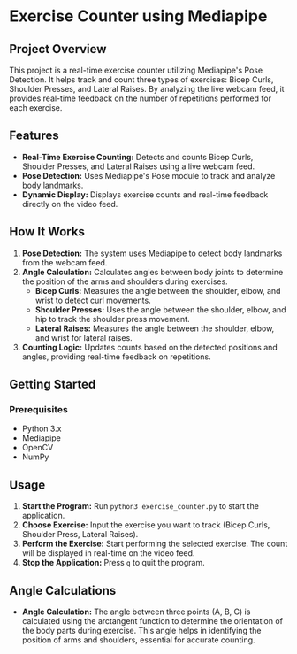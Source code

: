 # Exercise Counter using Mediapipe

## Project Overview

This project is a real-time exercise counter utilizing Mediapipe's Pose Detection. It helps track and count three types of exercises: Bicep Curls, Shoulder Presses, and Lateral Raises. By analyzing the live webcam feed, it provides real-time feedback on the number of repetitions performed for each exercise.

## Features

- **Real-Time Exercise Counting:** Detects and counts Bicep Curls, Shoulder Presses, and Lateral Raises using a live webcam feed.
- **Pose Detection:** Uses Mediapipe's Pose module to track and analyze body landmarks.
- **Dynamic Display:** Displays exercise counts and real-time feedback directly on the video feed.

## How It Works

1. **Pose Detection:** The system uses Mediapipe to detect body landmarks from the webcam feed.
2. **Angle Calculation:** Calculates angles between body joints to determine the position of the arms and shoulders during exercises. 
   - **Bicep Curls:** Measures the angle between the shoulder, elbow, and wrist to detect curl movements.
   - **Shoulder Presses:** Uses the angle between the shoulder, elbow, and hip to track the shoulder press movement.
   - **Lateral Raises:** Measures the angle between the shoulder, elbow, and wrist for lateral raises.
3. **Counting Logic:** Updates counts based on the detected positions and angles, providing real-time feedback on repetitions.

## Getting Started

### Prerequisites

- Python 3.x
- Mediapipe
- OpenCV
- NumPy


## Usage

1. **Start the Program:** Run `python3 exercise_counter.py` to start the application.
2. **Choose Exercise:** Input the exercise you want to track (Bicep Curls, Shoulder Press, Lateral Raises).
3. **Perform the Exercise:** Start performing the selected exercise. The count will be displayed in real-time on the video feed.
4. **Stop the Application:** Press `q` to quit the program.

## Angle Calculations

- **Angle Calculation:** The angle between three points (A, B, C) is calculated using the arctangent function to determine the orientation of the body parts during exercise. This angle helps in identifying the position of arms and shoulders, essential for accurate counting.
